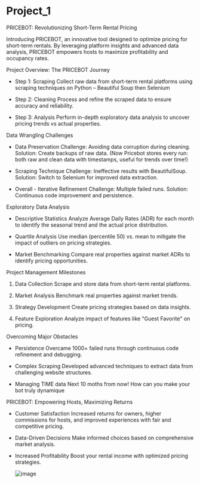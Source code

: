 # Project_1

PRICEBOT: Revolutionizing Short-Term Rental Pricing

Introducing PRICEBOT, an innovative tool designed to optimize pricing for short-term rentals. By leveraging platform insights and advanced data analysis, PRICEBOT empowers hosts to maximize profitability and occupancy rates.

Project Overview: The PRICEBOT Journey

- Step 1: Scraping
  Collect raw data from short-term rental platforms using scraping techniques on Python – Beautiful Soup then Selenium

- Step 2: Cleaning
  Process and refine the scraped data to ensure accuracy and reliability.

- Step 3: Analysis
  Perform in-depth exploratory data analysis to uncover pricing trends vs actual properties.

Data Wrangling Challenges

- Data Preservation
  Challenge: Avoiding data corruption during cleaning. Solution: Create backups of raw data. (Now Pricebot stores every run: both raw   and clean data with timestamps, useful for trends over time!)

- Scraping Technique
  Challenge: Ineffective results with BeautifulSoup. Solution: Switch to Selenium for improved data extraction.

- Overall - Iterative Refinement
  Challenge: Multiple failed runs. Solution: Continuous code improvement and persistence.

Exploratory Data Analysis

- Descriptive Statistics
  Analyze Average Daily Rates (ADR) for each month to identify the seasonal trend and the actual price distribution.

- Quartile Analysis
  Use median (percentile 50) vs. mean to mitigate the impact of outliers on pricing strategies.

- Market Benchmarking
  Compare real properties against market ADRs to identify pricing opportunities.

Project Management Milestones

1. Data Collection
  Scrape and store data from short-term rental platforms.

2. Market Analysis
   Benchmark real properties against market trends.

3. Strategy Development
  Create pricing strategies based on data insights.

4. Feature Exploration
  Analyze impact of features like "Guest Favorite" on pricing.

Overcoming Major Obstacles

- Persistence
  Overcame 1000+ failed runs through continuous code refinement and debugging.

- Complex Scraping
  Developed advanced techniques to extract data from challenging website structures.

- Managing TIME data 
  Next 10 moths from now! How can you make your bot truly dynamique

PRICEBOT: Empowering Hosts, Maximizing Returns

- Customer Satisfaction
  Increased returns for owners, higher commissions for hosts, and improved experiences with fair and competitive pricing.

- Data-Driven Decisions
  Make informed choices based on comprehensive market analysis.

- Increased Profitability
  Boost your rental income with optimized pricing strategies.

  ![image](https://github.com/user-attachments/assets/5663ec6f-f7df-4c03-8163-ff1b6ddeb808)



















































